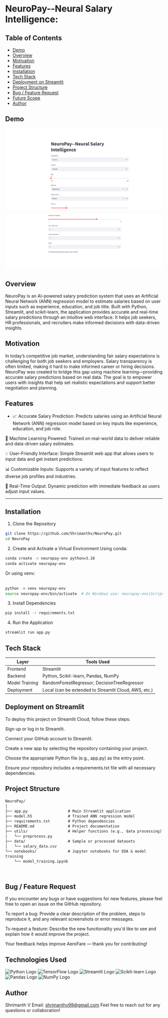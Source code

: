 # NeuroPay--Neural Salary Intelligence: 

## Table of Contents
* [Demo](#demo)
* [Overview](#overview)
* [Motivation](#motivation)
* [Features](#features)
* [Installation](#installation)
* [Tech Stack](#tech-stack)
* [Deployment on Streamlit](#deployment-on-streamlit)
* [Project Structure](#project-structure)
* [Bug / Feature Request](#bug--feature-request)
* [Future Scope](#future-scope)
* [Author](#author)



## Demo
![](https://github.com/Shrimanthv/NeuroPay/blob/main/Screenshot%202025-05-25%20165937.png?raw=true)

![](https://github.com/Shrimanthv/NeuroPay/blob/main/Screenshot%202025-05-25%20170030.png?raw=true)

## Overview
NeuroPay is an AI-powered salary prediction system that uses an Artificial Neural Network (ANN) regression model to estimate salaries based on user inputs such as experience, education, and job title. Built with Python, Streamlit, and scikit-learn, the application provides accurate and real-time salary predictions through an intuitive web interface. It helps job seekers, HR professionals, and recruiters make informed decisions with data-driven insights.

## Motivation
In today’s competitive job market, understanding fair salary expectations is challenging for both job seekers and employers. Salary transparency is often limited, making it hard to make informed career or hiring decisions. NeuroPay was created to bridge this gap using machine learning—providing accurate salary predictions based on real data. The goal is to empower users with insights that help set realistic expectations and support better negotiation and planning.


## Features

- 📈 Accurate Salary Prediction: Predicts salaries using an Artificial Neural Network (ANN) regression model based on key inputs like experience, education, and job role.

🧠 Machine Learning Powered: Trained on real-world data to deliver reliable and data-driven salary estimates.

💡 User-Friendly Interface: Simple Streamlit web app that allows users to input data and get instant predictions.

📊 Customizable Inputs: Supports a variety of input features to reflect diverse job profiles and industries.

🔄 Real-Time Output: Dynamic prediction with immediate feedback as users adjust input values.


---

## Installation

1. Clone the Repository
```bash
git clone https://github.com/Shrimanthv/NeuroPay.git
cd NeuroPay
```
2. Create and Activate a Virtual Environment
Using conda:

```bash
conda create -n neuropay-env python=3.10
conda activate neuropay-env
```
Or using venv:
```bash

python -m venv neuropay-env
source neuropay-env/bin/activate  # On Windows use: neuropay-env\Scripts\activate
```
3. Install Dependencies
```bash
pip install -r requirements.txt
```
4. Run the Application
```bash
streamlit run app.py

```


## Tech Stack

| Layer          | Tools Used                              |
|----------------|------------------------------------------|
| Frontend       | Streamlit                               |
| Backend        | Python, Scikit-learn, Pandas, NumPy     |
| Model Training | RandomForestRegressor, DecisionTreeRegressor |
| Deployment     | Local (can be extended to Streamlit Cloud, AWS, etc.) |

## Deployment on Streamlit
To deploy this project on Streamlit Cloud, follow these steps:

Sign up or log in to Streamlit.

Connect your GitHub account to Streamlit.

Create a new app by selecting the repository containing your project.

Choose the appropriate Python file (e.g., app.py) as the entry point.

Ensure your repository includes a requirements.txt file with all necessary dependencies.

## Project Structure 
```
NeuroPay/
│
├── app.py                  # Main Streamlit application
├── model.h5                # Trained ANN regression model
├── requirements.txt        # Python dependencies
├── README.md               # Project documentation
├── utils/                  # Helper functions (e.g., data processing)
│   └── preprocess.py
├── data/                   # Sample or processed datasets
│   └── salary_data.csv
└── notebooks/              # Jupyter notebooks for EDA & model training
    └── model_training.ipynb



```
## Bug / Feature Request
If you encounter any bugs or have suggestions for new features, please feel free to open an issue on the GitHub repository.

To report a bug:
Provide a clear description of the problem, steps to reproduce it, and any relevant screenshots or error messages.

To request a feature:
Describe the new functionality you'd like to see and explain how it would improve the project.

Your feedback helps improve AeroFare — thank you for contributing!

## Technologies Used


<img src="https://www.python.org/static/community_logos/python-logo.png" width="150" alt="Python Logo" /> <img src="https://www.tensorflow.org/images/tf_logo_social.png" width="150" alt="TensorFlow Logo" /> <img src="https://streamlit.io/images/brand/streamlit-logo-secondary-colormark-darktext.svg" width="180" alt="Streamlit Logo" /> <img src="https://scikit-learn.org/stable/_static/scikit-learn-logo-small.png" width="200" alt="Scikit-learn Logo" /> <img src="https://pandas.pydata.org/static/img/pandas_mark.svg" width="150" alt="Pandas Logo" /> <img src="https://numpy.org/images/logo.svg" width="150" alt="NumPy Logo" />

## Author
Shrimanth V
Email: shrimanthv99@gmail.com
Feel free to reach out for any questions or collaboration!